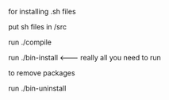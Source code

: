 for installing .sh files

put sh files in /src

run ./compile

run ./bin-install <--- really all you need to run



to remove packages

run ./bin-uninstall 

